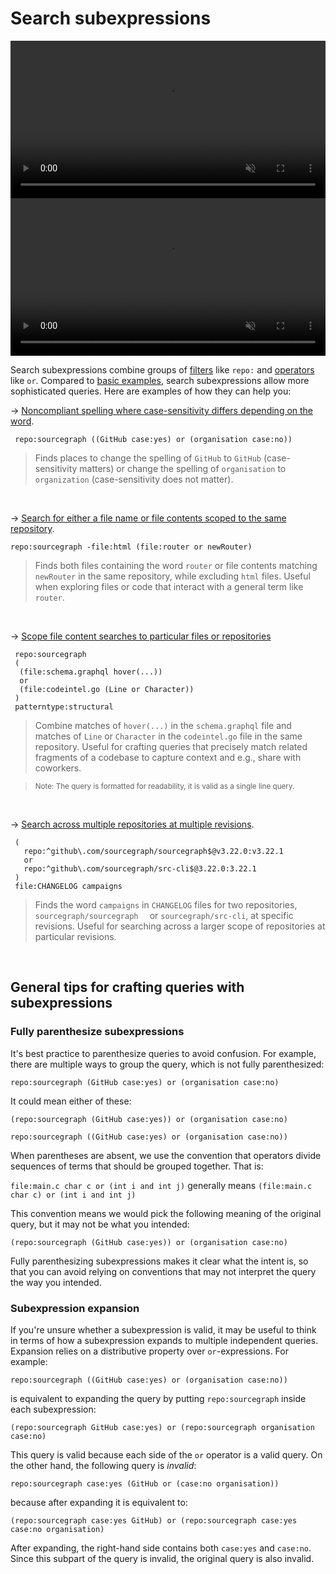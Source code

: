 # Search subexpressions


<video class="theme-dark-only" width="1760" height="1060" autoplay loop muted playsinline style="width: 100%; height: auto; max-width: 50rem">
  <source src="https://storage.googleapis.com/sourcegraph-assets/search-subexpressions/case-dark.webm" type="video/webm">
  <source src="https://storage.googleapis.com/sourcegraph-assets/search-subexpressions/case-dark.mp4" type="video/mp4">
  <p>Search subexpression example with case</p>
</video>
<video class="theme-light-only" width="1760" height="1060" autoplay loop muted playsinline style="width: 100%; height: auto; max-width: 50rem">
  <source src="https://storage.googleapis.com/sourcegraph-assets/search-subexpressions/case-light.webm" type="video/webm">
  <source src="https://storage.googleapis.com/sourcegraph-assets/search-subexpressions/case-light.mp4" type="video/mp4">
  <p>Search subexpression example with case</p>
</video>

Search subexpressions combine groups of
[filters](../reference/queries.md#keywords-all-searches) like `repo:` and
[operators](../reference/queries.md#boolean-operators) like `or`. Compared to [basic examples](examples.md), search subexpressions allow more sophisticated queries.
Here are examples of how they can help you:

→ [Noncompliant spelling where case-sensitivity differs depending on the word](https://sourcegraph.com/search?q=repo:%5Egithub%5C.com/sourcegraph/sourcegraph%24+%28%28GitHub+case:yes%29+or+%28organisation+case:no%29%29&patternType=literal).

```sgquery
 repo:sourcegraph ((GitHub case:yes) or (organisation case:no))
```

> Finds places to change the spelling of `GitHub` to `GitHub` (case-sensitivity matters) or
  change the spelling of `organisation` to `organization` (case-sensitivity does not matter).

<br/>

→ [Search for either a file name or file contents scoped to the same repository](https://sourcegraph.com/search?q=repo:%5Egithub%5C.com/sourcegraph/sourcegraph%24+-file:html+%28file:router+or+newRouter%29&patternType=literal).

```sgquery
repo:sourcegraph -file:html (file:router or newRouter)
```
> Finds both files containing the word `router` or file contents matching `newRouter` in the same repository, while excluding `html` files. Useful when exploring files or code that interact with a general term like `router`.

<br/>

→ [Scope file content searches to particular files or repositories](https://sourcegraph.com/search?q=+repo:sourcegraph+%28%28file:schema%5C.graphql+hover%28...%29%29+or+%28file:codeintel%5C.go+%28Line+or+Character%29%29%29&patternType=structural)


```sgquery
 repo:sourcegraph
 (
  (file:schema.graphql hover(...))
  or
  (file:codeintel.go (Line or Character))
 )
 patterntype:structural
```

> Combine matches of `hover(...)` in the `schema.graphql` file and matches of
 `Line` or `Character` in the `codeintel.go` file in the same repository. Useful
 for crafting queries that precisely match related fragments of a codebase to
 capture context and e.g., share with coworkers.

> <sup>Note: The query is formatted for readability, it is valid as a single line query.</sup>


<br/>


→ [Search across multiple repositories at multiple revisions](https://sourcegraph.com/search?q=%28repo:%5Egithub%5C.com/sourcegraph/sourcegraph%24%40v3.22.0:v3.22.1+or+repo:%5Egithub%5C.com/sourcegraph/src-cli%24%403.22.0:3.22.1%29+file:CHANGELOG+campaigns&patternType=literal).

```sgquery
 (
   repo:^github\.com/sourcegraph/sourcegraph$@v3.22.0:v3.22.1
   or
   repo:^github\.com/sourcegraph/src-cli$@3.22.0:3.22.1
 )
 file:CHANGELOG campaigns
```

> Finds the word `campaigns` in `CHANGELOG` files for two repositories, `sourcegraph/sourcegraph  ` or `sourcegraph/src-cli`, at specific revisions. Useful for searching across a larger scope of repositories at particular revisions.

<br/>

## General tips for crafting queries with subexpressions

### Fully parenthesize subexpressions

It's best practice to parenthesize
queries to avoid confusion. For example, there are multiple ways to group the
query, which is not fully parenthesized:

```sgquery
repo:sourcegraph (GitHub case:yes) or (organisation case:no)
```

It could mean either of these:

```sgquery
(repo:sourcegraph (GitHub case:yes)) or (organisation case:no)
```

```sgquery
repo:sourcegraph ((GitHub case:yes) or (organisation case:no))
```

When parentheses are absent, we use the convention that operators divide
sequences of terms that should be grouped together. That is:

`file:main.c char c or (int i and int j)` generally means `(file:main.c char c) or (int i and int
j)`

This convention means we would pick the following meaning of the original query,
but it may not be what you intended:

```sgquery
(repo:sourcegraph (GitHub case:yes)) or (organisation case:no)
```

Fully parenthesizing subexpressions makes it clear what the intent is, so that
you can avoid relying on conventions that may not interpret the query the way
you intended.


### Subexpression expansion

If you're unsure whether a subexpression is valid, it may be useful to think in
terms of how a subexpression expands to multiple independent queries. Expansion
relies on a distributive property over `or`-expressions. For example:

```sgquery
repo:sourcegraph ((GitHub case:yes) or (organisation case:no))
```

is equivalent to expanding the query by putting `repo:sourcegraph` inside each
subexpression:

```sgquery
(repo:sourcegraph GitHub case:yes) or (repo:sourcegraph organisation case:no)
```

This query is valid because each side of the `or` operator is a valid query. On the other hand, the following query is _invalid_:

```sgquery
repo:sourcegraph case:yes (GitHub or (case:no organisation))
```

because after expanding it is equivalent to:

```sgquery
(repo:sourcegraph case:yes GitHub) or (repo:sourcegraph case:yes case:no organisation)
```

After expanding, the right-hand side contains both `case:yes` and `case:no`.
Since this subpart of the query is invalid, the original query is also invalid.
